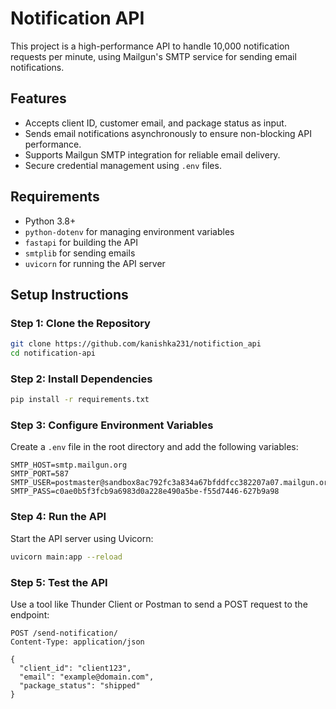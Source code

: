 
# Notification API

This project is a high-performance API to handle 10,000 notification requests per minute, using Mailgun's SMTP service for sending email notifications.

## Features
- Accepts client ID, customer email, and package status as input.
- Sends email notifications asynchronously to ensure non-blocking API performance.
- Supports Mailgun SMTP integration for reliable email delivery.
- Secure credential management using `.env` files.

## Requirements
- Python 3.8+
- `python-dotenv` for managing environment variables
- `fastapi` for building the API
- `smtplib` for sending emails
- `uvicorn` for running the API server

## Setup Instructions

### Step 1: Clone the Repository
```bash
git clone https://github.com/kanishka231/notifiction_api
cd notification-api
```

### Step 2: Install Dependencies
```bash
pip install -r requirements.txt
```

### Step 3: Configure Environment Variables
Create a `.env` file in the root directory and add the following variables:
```env
SMTP_HOST=smtp.mailgun.org
SMTP_PORT=587
SMTP_USER=postmaster@sandbox8ac792fc3a834a67bfddfcc382207a07.mailgun.org
SMTP_PASS=c0ae0b5f3fcb9a6983d0a228e490a5be-f55d7446-627b9a98
```

### Step 4: Run the API
Start the API server using Uvicorn:
```bash
uvicorn main:app --reload
```

### Step 5: Test the API
Use a tool like Thunder Client or Postman to send a POST request to the endpoint:
```http
POST /send-notification/
Content-Type: application/json

{
  "client_id": "client123",
  "email": "example@domain.com",
  "package_status": "shipped"
}
```




